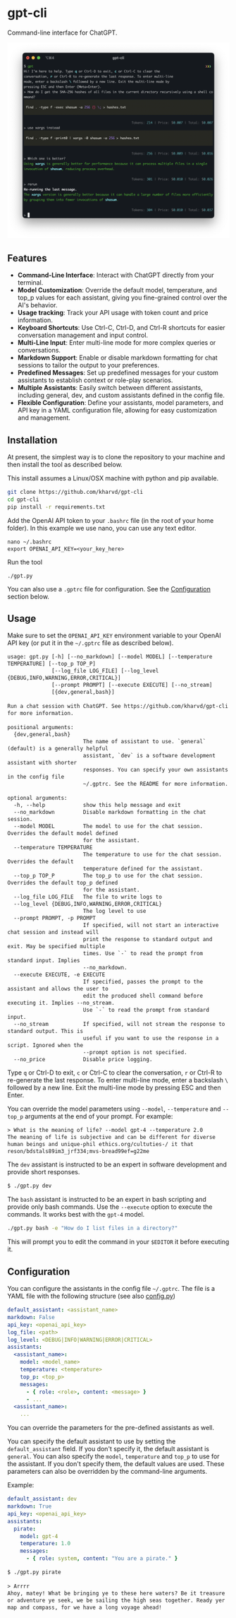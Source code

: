 # gpt-cli

Command-line interface for ChatGPT.

![screenshot](./screenshot.png)

## Features

- **Command-Line Interface**: Interact with ChatGPT directly from your terminal.
- **Model Customization**: Override the default model, temperature, and top_p values for each assistant, giving you fine-grained control over the AI's behavior.
- **Usage tracking**: Track your API usage with token count and price information.
- **Keyboard Shortcuts**: Use Ctrl-C, Ctrl-D, and Ctrl-R shortcuts for easier conversation management and input control.
- **Multi-Line Input**: Enter multi-line mode for more complex queries or conversations.
- **Markdown Support**: Enable or disable markdown formatting for chat sessions to tailor the output to your preferences.
- **Predefined Messages**: Set up predefined messages for your custom assistants to establish context or role-play scenarios.
- **Multiple Assistants**: Easily switch between different assistants, including general, dev, and custom assistants defined in the config file.
- **Flexible Configuration**: Define your assistants, model parameters, and API key in a YAML configuration file, allowing for easy customization and management.

## Installation

At present, the simplest way is to clone the repository to your machine and then install the tool as described below.

This install assumes a Linux/OSX machine with python and pip available.

```bash
git clone https://github.com/kharvd/gpt-cli
cd gpt-cli
pip install -r requirements.txt
```

Add the OpenAI API token to your `.bashrc` file (in the root of your home folder).
In this example we use nano, you can use any text editor.

```
nano ~/.bashrc
export OPENAI_API_KEY=<your_key_here>
```

Run the tool

```
./gpt.py
```

You can also use a `.gptrc` file for configuration. See the [Configuration](README.md#Configuration) section below.

## Usage

Make sure to set the `OPENAI_API_KEY` environment variable to your OpenAI API key (or put it in the `~/.gptrc` file as described below).

```
usage: gpt.py [-h] [--no_markdown] [--model MODEL] [--temperature TEMPERATURE] [--top_p TOP_P]
              [--log_file LOG_FILE] [--log_level {DEBUG,INFO,WARNING,ERROR,CRITICAL}]
              [--prompt PROMPT] [--execute EXECUTE] [--no_stream]
              [{dev,general,bash}]

Run a chat session with ChatGPT. See https://github.com/kharvd/gpt-cli for more information.

positional arguments:
  {dev,general,bash}
                        The name of assistant to use. `general` (default) is a generally helpful
                        assistant, `dev` is a software development assistant with shorter
                        responses. You can specify your own assistants in the config file
                        ~/.gptrc. See the README for more information.

optional arguments:
  -h, --help            show this help message and exit
  --no_markdown         Disable markdown formatting in the chat session.
  --model MODEL         The model to use for the chat session. Overrides the default model defined
                        for the assistant.
  --temperature TEMPERATURE
                        The temperature to use for the chat session. Overrides the default
                        temperature defined for the assistant.
  --top_p TOP_P         The top_p to use for the chat session. Overrides the default top_p defined
                        for the assistant.
  --log_file LOG_FILE   The file to write logs to
  --log_level {DEBUG,INFO,WARNING,ERROR,CRITICAL}
                        The log level to use
  --prompt PROMPT, -p PROMPT
                        If specified, will not start an interactive chat session and instead will
                        print the response to standard output and exit. May be specified multiple
                        times. Use `-` to read the prompt from standard input. Implies
                        --no_markdown.
  --execute EXECUTE, -e EXECUTE
                        If specified, passes the prompt to the assistant and allows the user to
                        edit the produced shell command before executing it. Implies --no_stream.
                        Use `-` to read the prompt from standard input.
  --no_stream           If specified, will not stream the response to standard output. This is
                        useful if you want to use the response in a script. Ignored when the
                        --prompt option is not specified.
  --no_price            Disable price logging.
```

Type `q` or Ctrl-D to exit, `c` or Ctrl-C to clear the conversation, `r` or Ctrl-R to re-generate the last response.
To enter multi-line mode, enter a backslash `\` followed by a new line. Exit the multi-line mode by pressing ESC and then Enter.

You can override the model parameters using `--model`, `--temperature` and `--top_p` arguments at the end of your prompt. For example:

```
> What is the meaning of life? --model gpt-4 --temperature 2.0
The meaning of life is subjective and can be different for diverse human beings and unique-phil ethics.org/cultuties-/ it that reson/bdstals89im3_jrf334;mvs-bread99ef=g22me
```

The `dev` assistant is instructed to be an expert in software development and provide short responses.

```bash
$ ./gpt.py dev
```

The `bash` assistant is instructed to be an expert in bash scripting and provide only bash commands. Use the `--execute` option to execute the commands. It works best with the `gpt-4` model.

```bash
./gpt.py bash -e "How do I list files in a directory?"
```

This will prompt you to edit the command in your `$EDITOR` it before executing it.

## Configuration

You can configure the assistants in the config file `~/.gptrc`. The file is a YAML file with the following structure (see also [config.py](./gptcli/config.py))

```yaml
default_assistant: <assistant_name>
markdown: False
api_key: <openai_api_key>
log_file: <path>
log_level: <DEBUG|INFO|WARNING|ERROR|CRITICAL>
assistants:
  <assistant_name>:
    model: <model_name>
    temperature: <temperature>
    top_p: <top_p>
    messages:
      - { role: <role>, content: <message> }
      - ...
  <assistant_name>:
    ...
```

You can override the parameters for the pre-defined assistants as well.

You can specify the default assistant to use by setting the `default_assistant` field. If you don't specify it, the default assistant is `general`. You can also specify the `model`, `temperature` and `top_p` to use for the assistant. If you don't specify them, the default values are used. These parameters can also be overridden by the command-line arguments.

Example:

```yaml
default_assistant: dev
markdown: True
api_key: <openai_api_key>
assistants:
  pirate:
    model: gpt-4
    temperature: 1.0
    messages:
      - { role: system, content: "You are a pirate." }
```

```
$ ./gpt.py pirate

> Arrrr
Ahoy, matey! What be bringing ye to these here waters? Be it treasure or adventure ye seek, we be sailing the high seas together. Ready yer map and compass, for we have a long voyage ahead!
```
